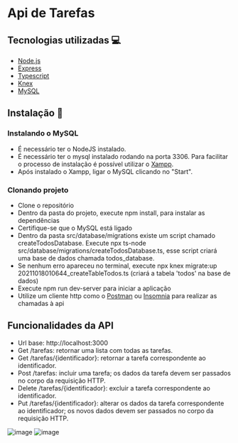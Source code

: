 # Api de Tarefas

## Tecnologias utilizadas 💻

- [Node.js](https://nodejs.org/)
- [Express](https://expressjs.com/pt-br/)
- [Typescript](https://www.typescriptlang.org)
- [Knex](https://knexjs.org/)
- [MySQL](https://www.mysql.com/)
## Instalação 🔧
### Instalando o MySQL
- É necessário ter o NodeJS instalado.
- É necessário ter o mysql instalado rodando na porta 3306. Para facilitar o processo de instalação é possível utilizar o [Xampp](https://www.apachefriends.org/download.html).
- Após instalado o Xampp, ligar o MySQL clicando no "Start".

### Clonando projeto
- Clone o repositório
- Dentro da pasta do projeto, execute npm install, para instalar as dependências
- Certifique-se que o MySQL está ligado
- Dentro da pasta src/database/migrations existe um script chamado createTodosDatabase. Execute npx ts-node src/database/migrations/createTodosDatabase.ts, esse script criará uma base de dados chamada todos_database.
- Se nenhum erro apareceu no terminal, execute npx knex migrate:up 20211018010644_createTableTodos.ts (criará a tabela 'todos' na base de dados)
- Execute npm run dev-server para iniciar a aplicação
- Utilize um cliente http como o [Postman](https://www.postman.com/) ou [Insomnia](https://insomnia.rest/download) para realizar as chamadas à api

## Funcionalidades da API
- Url base: http://localhost:3000
- Get /tarefas: retornar uma lista com todas as tarefas.
- Get /tarefas/{identificador}: retornar a tarefa correspondente ao identificador.
- Post /tarefas: incluir uma tarefa; os dados da tarefa devem ser passados no corpo da requisição HTTP.
- Delete /tarefas/{identificador}: excluir a tarefa correspondente ao identificador.
- Put /tarefas/{identificador}: alterar os dados da tarefa correspondente ao identificador; os novos dados devem ser passados no corpo da requisição HTTP.


![image](https://user-images.githubusercontent.com/55203155/137647912-b8fc3346-c901-4943-8c4d-e0cca05d44d7.png)
![image](https://user-images.githubusercontent.com/55203155/137647930-ae50b987-d3ba-4e7a-ba59-b85af1d416c0.png)
